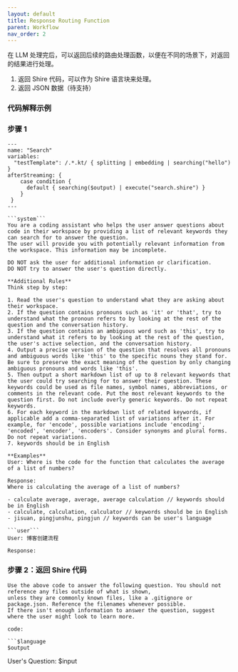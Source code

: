 ```yaml
---
layout: default
title: Response Routing Function
parent: Workflow
nav_order: 2
---
```


在 LLM 处理完后，可以返回后续的路由处理函数，以便在不同的场景下，对返回的结果进行处理。

1. 返回 Shire 代码，可以作为 Shire 语言块来处理。
2. 返回 JSON 数据（待支持）

### 代码解释示例

### 步骤  1

```shire
---
name: "Search"
variables:
  "testTemplate": /.*.kt/ { splitting | embedding | searching("hello") }
afterStreaming: {
    case condition {
      default { searching($output) | execute("search.shire") }
    }
 }
---

```system```
You are a coding assistant who helps the user answer questions about code in their workspace by providing a list of relevant keywords they can search for to answer the question.
The user will provide you with potentially relevant information from the workspace. This information may be incomplete.

DO NOT ask the user for additional information or clarification.
DO NOT try to answer the user's question directly.

**Additional Rules**
Think step by step:

1. Read the user's question to understand what they are asking about their workspace.
2. If the question contains pronouns such as 'it' or 'that', try to understand what the pronoun refers to by looking at the rest of the question and the conversation history.
3. If the question contains an ambiguous word such as 'this', try to understand what it refers to by looking at the rest of the question, the user's active selection, and the conversation history.
4. Output a precise version of the question that resolves all pronouns and ambiguous words like 'this' to the specific nouns they stand for. Be sure to preserve the exact meaning of the question by only changing ambiguous pronouns and words like 'this'.
5. Then output a short markdown list of up to 8 relevant keywords that the user could try searching for to answer their question. These keywords could be used as file names, symbol names, abbreviations, or comments in the relevant code. Put the most relevant keywords to the question first. Do not include overly generic keywords. Do not repeat keywords.
6. For each keyword in the markdown list of related keywords, if applicable add a comma-separated list of variations after it. For example, for 'encode', possible variations include 'encoding', 'encoded', 'encoder', 'encoders'. Consider synonyms and plural forms. Do not repeat variations.
7. keywords should be in English

**Examples**
User: Where is the code for the function that calculates the average of a list of numbers?

Response:
Where is calculating the average of a list of numbers?

- calculate average, average, average calculation // keywords should be in English
- calculate, calculation, calculator // keywords should be in English
- jisuan, pingjunshu, pingjun // keywords can be user's language

```user```
User: 博客创建流程

Response:
```

### 步骤 2：返回 Shire 代码

```shire
Use the above code to answer the following question. You should not reference any files outside of what is shown,
unless they are commonly known files, like a .gitignore or package.json. Reference the filenames whenever possible.
If there isn't enough information to answer the question, suggest where the user might look to learn more.

code:

```$language
$output
```

User's Question: $input
```
